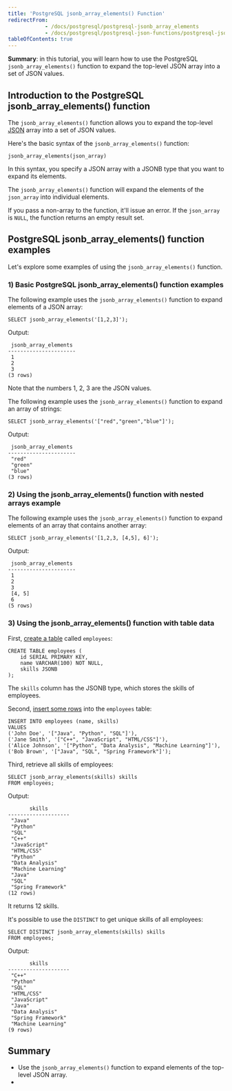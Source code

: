 ```yaml
---
title: 'PostgreSQL jsonb_array_elements() Function'
redirectFrom:
            - /docs/postgresql/postgresql-jsonb_array_elements 
            - /docs/postgresql/postgresql-json-functions/postgresql-jsonb_array_elements/
tableOfContents: true
---
```


**Summary**: in this tutorial, you will learn how to use the PostgreSQL `jsonb_array_elements()` function to expand the top-level JSON array into a set of JSON values.



## Introduction to the PostgreSQL jsonb_array_elements() function



The `jsonb_array_elements()` function allows you to expand the top-level [JSON](/docs/postgresql/postgresql-json) array into a set of JSON values.



Here's the basic syntax of the `jsonb_array_elements()` function:



```
jsonb_array_elements(json_array)
```



In this syntax, you specify a JSON array with a JSONB type that you want to expand its elements.



The `jsonb_array_elements()` function will expand the elements of the `json_array` into individual elements.



If you pass a non-array to the function, it'll issue an error. If the `json_array` is `NULL`, the function returns an empty result set.



## PostgreSQL jsonb_array_elements() function examples



Let's explore some examples of using the `jsonb_array_elements()` function.



### 1) Basic PostgreSQL jsonb_array_elements() function examples



The following example uses the `jsonb_array_elements()` function to expand elements of a JSON array:



```
SELECT jsonb_array_elements('[1,2,3]');
```



Output:



```
 jsonb_array_elements
----------------------
 1
 2
 3
(3 rows)
```



Note that the numbers 1, 2, 3 are the JSON values.



The following example uses the `jsonb_array_elements()` function to expand an array of strings:



```
SELECT jsonb_array_elements('["red","green","blue"]');
```



Output:



```
 jsonb_array_elements
----------------------
 "red"
 "green"
 "blue"
(3 rows)
```



### 2) Using the jsonb_array_elements() function with nested arrays example



The following example uses the `jsonb_array_elements()` function to expand elements of an array that contains another array:



```
SELECT jsonb_array_elements('[1,2,3, [4,5], 6]');
```



Output:



```
 jsonb_array_elements
----------------------
 1
 2
 3
 [4, 5]
 6
(5 rows)
```



### 3) Using the jsonb_array_elements() function with table data



First, [create a table](/docs/postgresql/postgresql-create-table) called `employees`:



```
CREATE TABLE employees (
    id SERIAL PRIMARY KEY,
    name VARCHAR(100) NOT NULL,
    skills JSONB
);
```



The `skills` column has the JSONB type, which stores the skills of employees.



Second, [insert some rows](/docs/postgresql/postgresql-insert-multiple-rows) into the `employees` table:



```
INSERT INTO employees (name, skills)
VALUES
('John Doe', '["Java", "Python", "SQL"]'),
('Jane Smith', '["C++", "JavaScript", "HTML/CSS"]'),
('Alice Johnson', '["Python", "Data Analysis", "Machine Learning"]'),
('Bob Brown', '["Java", "SQL", "Spring Framework"]');
```



Third, retrieve all skills of employees:



```
SELECT jsonb_array_elements(skills) skills
FROM employees;
```



Output:



```
       skills
--------------------
 "Java"
 "Python"
 "SQL"
 "C++"
 "JavaScript"
 "HTML/CSS"
 "Python"
 "Data Analysis"
 "Machine Learning"
 "Java"
 "SQL"
 "Spring Framework"
(12 rows)
```



It returns 12 skills.



It's possible to use the `DISTINCT` to get unique skills of all employees:



```
SELECT DISTINCT jsonb_array_elements(skills) skills
FROM employees;
```



Output:



```
       skills
--------------------
 "C++"
 "Python"
 "SQL"
 "HTML/CSS"
 "JavaScript"
 "Java"
 "Data Analysis"
 "Spring Framework"
 "Machine Learning"
(9 rows)
```



## Summary



- Use the `jsonb_array_elements()` function to expand elements of the top-level JSON array.
- 
